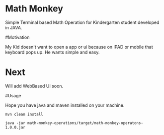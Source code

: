 # Math Monkey

Simple Terminal based Math Operation for Kindergarten student developed in JAVA.


#Motivation

My Kid doesn't want to open a app or ui because on IPAD or mobile that keyboard pops up. He wants simple and easy.

# Next
Will add WebBased UI soon.

#Usage

Hope you have java and maven installed on your machine.

```
mvn clean install

java -jar math-monkey-operations/target/math-monkey-operatons-1.0.0.jar

```